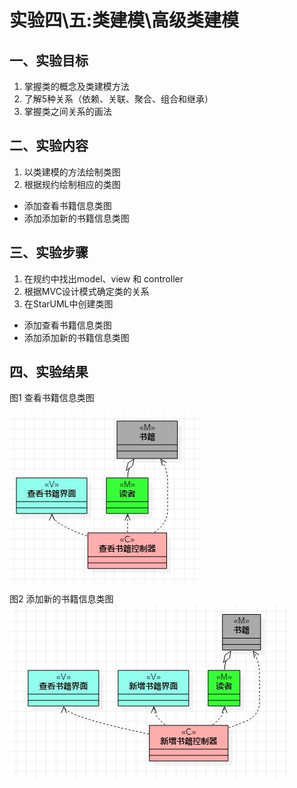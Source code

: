 # 实验四\五:类建模\高级类建模

## 一、实验目标

1. 掌握类的概念及类建模方法
2. 了解5种关系（依赖、关联、聚合、组合和继承）
3. 掌握类之间关系的画法


## 二、实验内容

1. 以类建模的方法绘制类图
2. 根据规约绘制相应的类图
  - 添加查看书籍信息类图
  - 添加添加新的书籍信息类图


## 三、实验步骤


1. 在规约中找出model、view 和 controller 
2. 根据MVC设计模式确定类的关系
3. 在StarUML中创建类图
  - 添加查看书籍信息类图
  - 添加添加新的书籍信息类图




## 四、实验结果

图1 查看书籍信息类图

![查看书籍信息类图](./model4查看书籍信息.jpg)


图2 添加新的书籍信息类图 
![添加新的书籍信息类图](./model4添加新的书籍信息.jpg)
